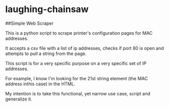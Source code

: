 # laughing-chainsaw
##Simple Web Scraper

This is a python script to scrape printer's configuration pages for MAC addresses.

It accepts a csv file with a list of ip addresses, checks if port 80 is open 
and attempts to pull a string from the page.

This script is for a very specific purpose on a very specific set of IP addresses.

For example, I know I'm looking for the 21st string element (the MAC address inthis case) in the HTML.

My intention is to take this functional, yet narrow use case, script and generalize it.



